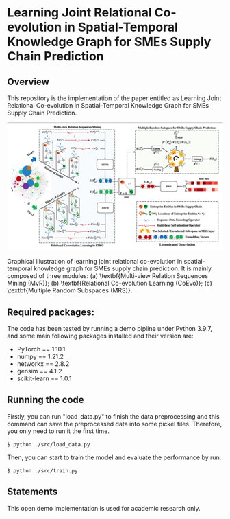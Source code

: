 # Learning Joint Relational Co-evolution in Spatial-Temporal Knowledge Graph for SMEs Supply Chain Prediction

## Overview
This repository is the implementation of the paper entitled as Learning Joint Relational Co-evolution in Spatial-Temporal Knowledge Graph for SMEs Supply Chain Prediction.

![](https://github.com/LiYouru0228/STKG-JRCL/blob/main/framework.png?raw=true)

Graphical illustration of learning joint relational co-evolution in spatial-temporal knowledge graph for SMEs supply chain prediction. It is mainly composed of three modules: (a) \textbf{Multi-view Relation Sequences Mining (MvR)}; (b) \textbf{Relational Co-evolution Learning (CoEvo)}; (c) \textbf{Multiple Random Subspaces (MRS)}.

## Required packages:
The code has been tested by running a demo pipline under Python 3.9.7, and some main following packages installed and their version are:
- PyTorch == 1.10.1
- numpy == 1.21.2
- networkx == 2.8.2
- gensim == 4.1.2
- scikit-learn == 1.0.1

## Running the code
Firstly, you can run "load_data.py" to finish the data preprocessing and this command can save the preprocessed data into some pickel files. Therefore, you only need to run it the first time.

```
$ python ./src/load_data.py
```
Then, you can start to train the model and evaluate the performance by run:
```
$ python ./src/train.py
```

## Statements
This open demo implementation is used for academic research only.
